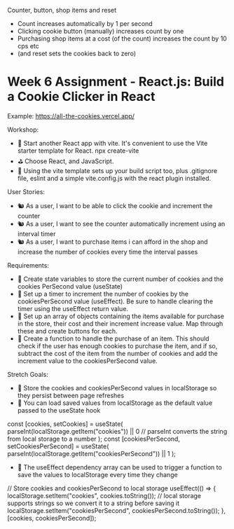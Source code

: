 Counter, button, shop items and reset 
- Count increases automatically by 1 per second
- Clicking cookie button (manually) increases count by one 
- Purchasing shop items at a cost (of the count) increases the count by 10 cps etc 
- (and reset sets the cookies back to zero)

# Week 6 Assignment - React.js: Build a Cookie Clicker in React

Example: https://all-the-cookies.vercel.app/

Workshop:
- 🎯 Start another React app with vite. It's convenient to use the Vite starter template for React.
npx create-vite
- ⛳️ Choose React, and JavaScript.
- 💭 Using the vite template sets up your build script too, plus .gitignore file, eslint and a simple vite.config.js with the react plugin installed.

User Stories:
- 🐿️ As a user, I want to be able to click the cookie and increment the counter
- 🐿️ As a user, I want to see the counter automatically increment using an interval timer
- 🐿️ As a user, I want to purchase items i can afford in the shop and increase the number of cookies every time the interval passes

Requirements:
- 🎯 Create state variables to store the current number of cookies and the cookies PerSecond value (useState)
- 🎯 Set up a timer to increment the number of cookies by the cookiesPerSecond value (useEffect). Be sure to handle clearing the timer using the useEffect return value.
- 🎯 Set up an array of objects containing the items available for purchase in the store, their cost and their increment increase value. Map through these and create buttons for each.
- 🎯 Create a function to handle the purchase of an item. This should check if the user has enough cookies to purchase the item, and if so, subtract the cost of the item from the number of cookies and add the increment value to the cookiesPerSecond value.

Stretch Goals:
- 🏹 Store the cookies and cookiesPerSecond values in localStorage so they persist between page refreshes
- 💭 You can load saved values from localStorage as the default value passed to the useState hook

const [cookies, setCookies] = useState(
  parseInt(localStorage.getItem("cookies")) || 0 // parseInt converts the string from local storage to a number
);
const [cookiesPerSecond, setCookiesPerSecond] = useState(
  parseInt(localStorage.getItem("cookiesPerSecond")) || 1
);


- 💭 The useEffect dependency array can be used to trigger a function to save the values to localStorage every time they change

// Store cookies and cookiesPerSecond to local storage
useEffect(() => {
  localStorage.setItem("cookies", cookies.toString()); // local storage supports strings so we convert it to a string before saving it
  localStorage.setItem("cookiesPerSecond", cookiesPerSecond.toString());
}, [cookies, cookiesPerSecond]);
